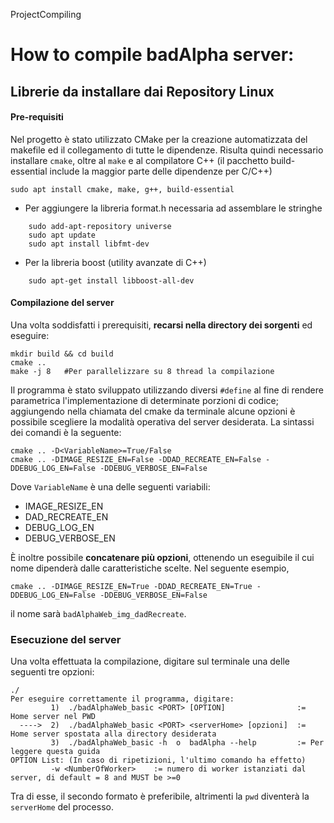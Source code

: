 ProjectCompiling

# How to compile badAlpha server:

## Librerie da installare dai Repository Linux 

#### Pre-requisiti
Nel progetto è stato utilizzato CMake per la creazione automatizzata del makefile ed il collegamento di tutte le dipendenze. 
Risulta quindi necessario installare `cmake`, oltre al `make` e al compilatore C++ (il pacchetto build-essential include la maggior parte delle dipendenze per C/C++)
```
sudo apt install cmake, make, g++, build-essential
```

- Per aggiungere la libreria format.h necessaria ad assemblare le stringhe
```
    sudo add-apt-repository universe
    sudo apt update
    sudo apt install libfmt-dev
```
- Per la libreria boost (utility avanzate di C++)
```
    sudo apt-get install libboost-all-dev
```

#### Compilazione del server
Una volta soddisfatti i prerequisiti, **recarsi nella directory dei sorgenti** ed eseguire:
```
mkdir build && cd build
cmake ..
make -j 8   #Per parallelizzare su 8 thread la compilazione
```

Il programma è stato sviluppato utilizzando diversi `#define` al fine di rendere parametrica l'implementazione di determinate porzioni di codice; aggiungendo nella chiamata del cmake da terminale alcune opzioni è possibile scegliere la modalità operativa del server desiderata. La sintassi dei comandi è la seguente:
```
cmake .. -D<VariableName>=True/False
cmake .. -DIMAGE_RESIZE_EN=False -DDAD_RECREATE_EN=False -DDEBUG_LOG_EN=False -DDEBUG_VERBOSE_EN=False
```
Dove `VariableName` è una delle seguenti variabili:
- IMAGE_RESIZE_EN
- DAD_RECREATE_EN
- DEBUG_LOG_EN
- DEBUG_VERBOSE_EN

È inoltre possibile **concatenare più opzioni**, ottenendo un eseguibile il cui nome dipenderà dalle caratteristiche scelte. Nel seguente esempio,
```
cmake .. -DIMAGE_RESIZE_EN=True -DDAD_RECREATE_EN=True -DDEBUG_LOG_EN=False -DDEBUG_VERBOSE_EN=False
```
il nome sarà `badAlphaWeb_img_dadRecreate`.

### Esecuzione del server
Una volta effettuata la compilazione, digitare sul terminale una delle seguenti tre opzioni:
```
./
Per eseguire correttamente il programma, digitare:
         1)  ./badAlphaWeb_basic <PORT> [OPTION]                := Home server nel PWD 
  ---->  2)  ./badAlphaWeb_basic <PORT> <serverHome> [opzioni]  := Home server spostata alla directory desiderata
         3)  ./badAlphaWeb_basic -h  o  badAlpha --help         := Per leggere questa guida
OPTION List: (In caso di ripetizioni, l'ultimo comando ha effetto)
         -w <NumberOfWorker>    := numero di worker istanziati dal server, di default = 8 and MUST be >=0
```

Tra di esse, il secondo formato è preferibile, altrimenti la `pwd` diventerà la `serverHome` del processo.
